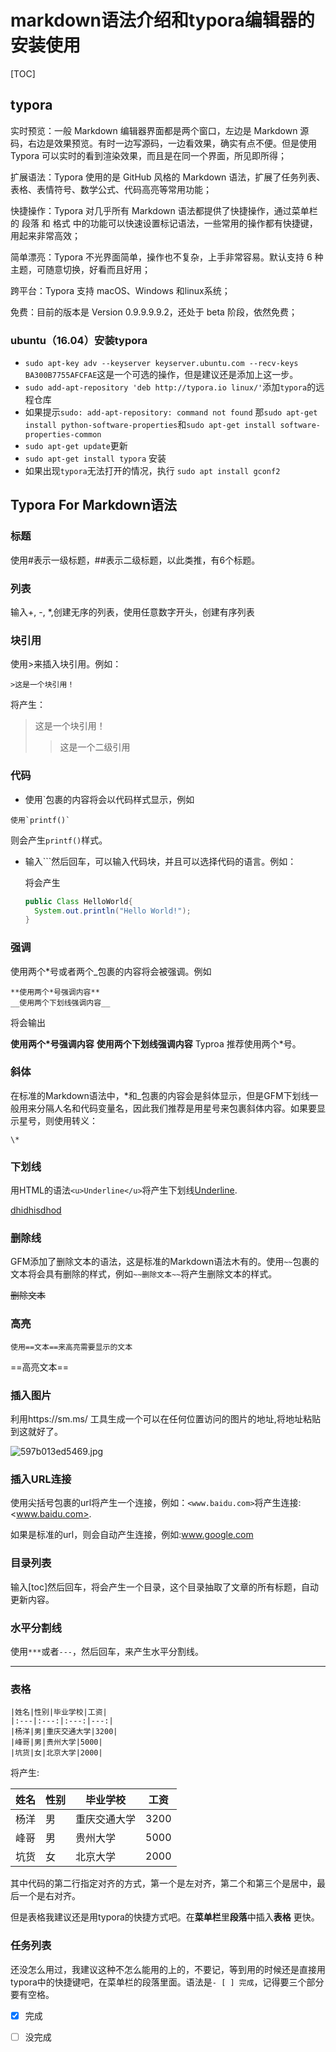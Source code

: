 # markdown语法介绍和typora编辑器的安装使用

[TOC]

## typora

实时预览：一般 Markdown 编辑器界面都是两个窗口，左边是 Markdown 源码，右边是效果预览。有时一边写源码，一边看效果，确实有点不便。但是使用 Typora 可以实时的看到渲染效果，而且是在同一个界面，所见即所得；

扩展语法：Typora 使用的是 GitHub 风格的 Markdown 语法，扩展了任务列表、表格、表情符号、数学公式、代码高亮等常用功能；

快捷操作：Typora 对几乎所有 Markdown 语法都提供了快捷操作，通过菜单栏的 段落  和 格式 中的功能可以快速设置标记语法，一些常用的操作都有快捷键，用起来非常高效；

简单漂亮：Typora 不光界面简单，操作也不复杂，上手非常容易。默认支持 6 种主题，可随意切换，好看而且好用；

跨平台：Typora 支持 macOS、Windows 和linux系统；

免费：目前的版本是 Version 0.9.9.9.9.2，还处于 beta 阶段，依然免费；

### ubuntu（16.04）安装typora

- `sudo apt-key adv --keyserver keyserver.ubuntu.com --recv-keys BA300B7755AFCFAE`这是一个可选的操作，但是建议还是添加上这一步。
- `sudo add-apt-repository 'deb http://typora.io linux/'`添加`typora`的远程仓库
- 如果提示`sudo: add-apt-repository: command not found` 那`sudo apt-get install python-software-properties`和`sudo apt-get install software-properties-common`
- `sudo apt-get update`更新
- `sudo apt-get install typora` 安装
- 如果出现`typora`无法打开的情况，执行 `sudo apt install gconf2`

## Typora For Markdown语法

### 标题

使用#表示一级标题，##表示二级标题，以此类推，有6个标题。 

### 列表

输入+, -, *,创建无序的列表，使用任意数字开头，创建有序列表

### 块引用

使用>来插入块引用。例如：

```
>这是一个块引用！
```

将产生：

> 这是一个块引用！
>
> > 这是一个二级引用

### 代码

- 使用`包裹的内容将会以代码样式显示，例如

```
使用`printf()`
```

则会产生`printf()`样式。

- 输入```然后回车，可以输入代码块，并且可以选择代码的语言。例如：

  将会产生

  ```java
  public Class HelloWorld{
    System.out.println("Hello World!");
  }
  ```

### 强调

使用两个*号或者两个_包裹的内容将会被强调。例如

```
**使用两个*号强调内容**
__使用两个下划线强调内容__
```

将会输出

**使用两个\*号强调内容** **使用两个下划线强调内容** Typroa 推荐使用两个*号。

### 斜体

在标准的Markdown语法中，*和_包裹的内容会是斜体显示，但是GFM下划线一般用来分隔人名和代码变量名，因此我们推荐是用星号来包裹斜体内容。如果要显示星号，则使用转义：

```
\*
```

### 下划线

用HTML的语法`<u>Underline</u>`将产生下划线<u>Underline</u>.

<u>dhidhisdhod</u>

### 删除线

GFM添加了删除文本的语法，这是标准的Markdown语法木有的。使用`~~`包裹的文本将会具有删除的样式，例如`~~删除文本~~`将产生删除文本的样式。

~~删除文本~~

### 高亮

`使用==文本==来高亮需要显示的文本`

==高亮文本==

### 插入图片

利用https://sm.ms/ 工具生成一个可以在任何位置访问的图片的地址,将地址粘贴到这就好了。

![597b013ed5469.jpg](https://i.loli.net/2018/07/15/5b4a21a8cbb9b.jpg)

### 插入URL连接

使用尖括号包裹的url将产生一个连接，例如：`<www.baidu.com>`将产生连接:<www.baidu.com>.

如果是标准的url，则会自动产生连接，例如:www.google.com

### 目录列表

输入[toc]然后回车，将会产生一个目录，这个目录抽取了文章的所有标题，自动更新内容。

### 水平分割线

使用`***`或者`---`，然后回车，来产生水平分割线。

------

### 表格

```
|姓名|性别|毕业学校|工资|
|:---|:---:|:---:|---:|
|杨洋|男|重庆交通大学|3200|
|峰哥|男|贵州大学|5000|
|坑货|女|北京大学|2000|
```

将产生:

| 姓名 | 性别 | 毕业学校     | 工资 |
| ---- | ---- | ------------ | ---- |
| 杨洋 | 男   | 重庆交通大学 | 3200 |
| 峰哥 | 男   | 贵州大学     | 5000 |
| 坑货 | 女   | 北京大学     | 2000 |

其中代码的第二行指定对齐的方式，第一个是左对齐，第二个和第三个是居中，最后一个是右对齐。

但是表格我建议还是用typora的快捷方式吧。在**菜单栏**里**段落**中插入**表格** 更快。

### 任务列表

还没怎么用过，我建议这种不怎么能用的上的，不要记，等到用的时候还是直接用typora中的快捷键吧，在菜单栏的段落里面。语法是`- [ ] 完成`，记得要三个部分要有空格。

- [x] 完成
- [ ] 没完成


